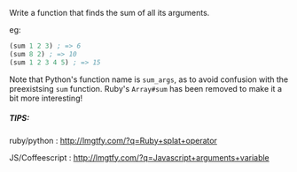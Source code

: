 Write a function that finds the sum of all its arguments.

eg:

```clj
(sum 1 2 3) ; => 6
(sum 8 2) ; => 10
(sum 1 2 3 4 5) ; => 15
```
Note that Python's function name is ```sum_args```, as to avoid confusion with the preexistsing ```sum``` function. Ruby's ```Array#sum``` has been removed to make it a bit more interesting!

##### TIPS:

ruby/python : http://lmgtfy.com/?q=Ruby+splat+operator

JS/Coffeescript : http://lmgtfy.com/?q=Javascript+arguments+variable

